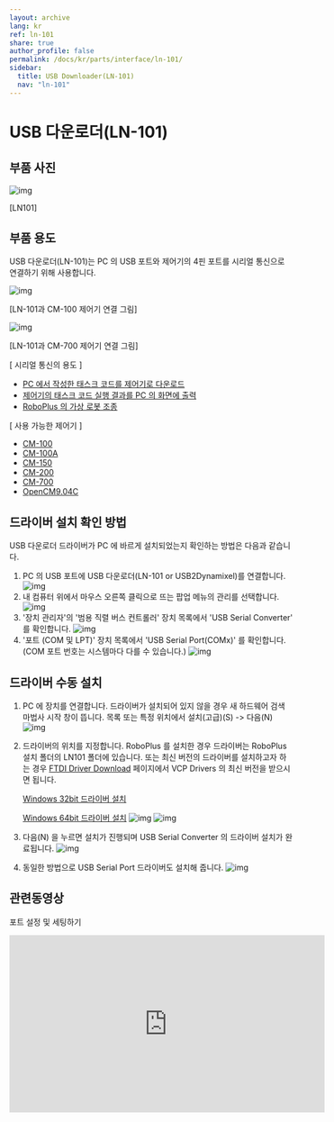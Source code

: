 ```yaml
---
layout: archive
lang: kr
ref: ln-101
share: true
author_profile: false
permalink: /docs/kr/parts/interface/ln-101/
sidebar:
  title: USB Downloader(LN-101)
  nav: "ln-101"
---
```

# USB 다운로더(LN-101)

## 부품 사진

![img](/assets/images/parts/interface/ln101.jpg)

[LN101]

## 부품 용도

USB 다운로더(LN-101)는 PC 의 USB 포트와 제어기의 4핀 포트를 시리얼 통신으로 연결하기 위해 사용합니다.



![img](/assets/images/edu/task_download_01.jpg)

[LN-101과 CM-100 제어기 연결 그림]

![img](/assets/images/parts/interface/ln101_to_cm700.png)

[LN-101과 CM-700 제어기 연결 그림]





[ 시리얼 통신의 용도 ]

- [PC 에서 작성한 태스크 코드를 제어기로 다운로드]
- [제어기의 태스크 코드 실행 결과를 PC 의 화면에 출력]
- [RoboPlus 의 가상 로봇 조종]


[ 사용 가능한 제어기 ]

- [CM-100]
- [CM-100A]
- [CM-150]
- [CM-200]
- [CM-700]
- [OpenCM9.04C]



## 드라이버 설치 확인 방법

USB 다운로더 드라이버가 PC 에 바르게 설치되었는지 확인하는 방법은 다음과 같습니다.

1. PC 의 USB 포트에 USB 다운로더(LN-101 or USB2Dynamixel)를 연결합니다.
   ![img](/assets/images/edu/task_download_01.jpg)
2. 내 컴퓨터 위에서 마우스 오른쪽 클릭으로 뜨는 팝업 메뉴의 관리를 선택합니다.
   ![img](/assets/images/parts/interface/ln101_01.png)
3. '장치 관리자'의 '범용 직렬 버스 컨트롤러' 장치 목록에서 'USB Serial Converter' 를 확인합니다.
   ![img](/assets/images/parts/interface/ln101_02.png)
4. '포트 (COM 및 LPT)' 장치 목록에서 'USB Serial Port(COMx)' 를 확인합니다.
   (COM 포트 번호는 시스템마다 다를 수 있습니다.)
   ![img](/assets/images/parts/interface/ln101_03.png)



## 드라이버 수동 설치



1. PC 에 장치를 연결합니다. 드라이버가 설치되어 있지 않을 경우 새 하드웨어 검색 마법사 시작 창이 뜹니다.
   목록 또는 특정 위치에서 설치(고급)(S) -> 다음(N)
    ![img](/assets/images/parts/interface/ln101_04.png)
2. 드라이버의 위치를 지정합니다.
   RoboPlus 를 설치한 경우 드라이버는 RoboPlus 설치 폴더의 LN101 폴더에 있습니다.
   또는 최신 버전의 드라이버를 설치하고자 하는 경우 [FTDI Driver Download](http://www.ftdichip.com/Drivers/VCP.htm) 페이지에서 VCP Drivers 의 최신 버전을 받으시면 됩니다.

   [Windows 32bit 드라이버 설치](http://www.ftdichip.com/Drivers/CDM/CDM%202.08.24%20WHQL%20Certified.zip)

   [Windows 64bit 드라이버 설치](http://www.ftdichip.com/Drivers/CDM/CDM%202.08.24%20WHQL%20Certified.zip)
   ![img](/assets/images/parts/interface/ln101_05.png)
   ![img](/assets/images/parts/interface/ln101_06.png)
3. 다음(N) 을 누르면 설치가 진행되며 USB Serial Converter 의 드라이버 설치가 완료됩니다.
   ![img](/assets/images/parts/interface/ln101_07.png)
4. 동일한 방법으로 USB Serial Port 드라이버도 설치해 줍니다.
   ![img](/assets/images/parts/interface/ln101_08.png)



## 관련동영상

 포트 설정 및 세팅하기
 <iframe width="560" height="315" src="https://www.youtube.com/embed/UlD4C1XMsgo" frameborder="0" allowfullscreen></iframe>

[PC 에서 작성한 태스크 코드를 제어기로 다운로드]:/docs/kr/software/rplus1/task/getting_started/#program-download
[제어기의 태스크 코드 실행 결과를 PC 의 화면에 출력]:/docs/kr/software/rplus1/task/getting_started/#print-on-the-screen
[RoboPlus 의 가상 로봇 조종]:/docs/kr/software/rplus1/task/getting_started/#virtual-robot-control
[CM-100]: /docs/kr/parts/controller/cm-100/
[CM-100A]: /docs/kr/parts/controller/cm-100/
[CM-150]: /docs/kr/parts/controller/cm-150/
[CM-200]: /docs/kr/parts/controller/cm-200/
[CM-700]: /docs/kr/parts/controller/cm-700/
[CM-530]: /docs/kr/parts/controller/cm-530/
[OpenCM9.04C]: /docs/kr/parts/controller/opencm904/
